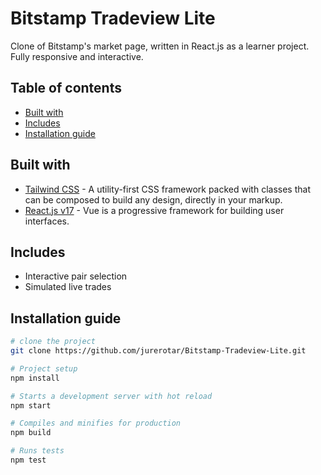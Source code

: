 # Bitstamp Tradeview Lite

Clone of Bitstamp's market page, written in React.js as a learner project. Fully responsive and interactive.

## Table of contents
* [Built with](#Built-with)
* [Includes](#Includes)
* [Installation guide](#Installation-guide)


## Built with
*  [Tailwind CSS](https://tailwindcss.com) - A utility-first CSS framework packed with classes that can be composed to build any design, directly in your markup.
*  [React.js v17](https://reactjs.org) - Vue is a progressive framework for building user interfaces.

## Includes

* Interactive pair selection
* Simulated live trades

## Installation guide

```sh
# clone the project
git clone https://github.com/jurerotar/Bitstamp-Tradeview-Lite.git

# Project setup
npm install

# Starts a development server with hot reload
npm start

# Compiles and minifies for production
npm build

# Runs tests
npm test
```